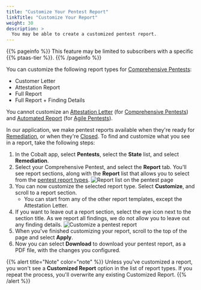 ```yaml
---
title: "Customize Your Pentest Report"
linkTitle: "Customize Your Report"
weight: 30
description: >
  You may be able to create a customized pentest report.
---
```


{{% pageinfo %}}
This feature may be limited to subscribers with a specific {{% ptaas-tier %}}.
{{% /pageinfo %}}

You can customize the following report types for [Comprehensive Pentests](/getting-started/glossary/#comprehensive-pentest):

- Customer Letter
- Attestation Report
- Full Report
- Full Report + Finding Details

You cannot customize an [Attestation Letter](/getting-started/glossary/#attestation-letter) (for [Comprehensive Pentests](/getting-started/glossary/#comprehensive-pentest)) and [Automated Report](/getting-started/glossary/#automated-report) (for [Agile Pentests](/getting-started/glossary/#agile-pentest)).

In our application, we make pentest reports available when they're ready for 
[Remediation](/penteststates/), or when they're [Closed](/penteststates/). 
To find and customize what you see in a report, take the following steps:

1. In the Cobalt app, select **Pentests**, select the **State** list, and select **Remediation**.
1. Select your Comprehensive Pentest, and select the **Report** tab. You'll see report sections,
   along with the **Report** list that allows you to select from the [pentest report
   types](/platform-deep-dive/pentests/reports/#pentest-report-types).
   ![Report list on the pentest page](/deepdive/PentestReportTypes.png "Select a report type for your pentest")
1. You can now customize the selected report type. Select **Customize**, and scroll to a
   report section.
   - You can start from any of the other report templates, except the Attestation Letter.
1. If you want to leave out a report section, select the eye icon next to the section title.
   As we report all findings, we do not allow you to leave out any finding details.
   ![Customize a pentest report](/deepdive/CustomizePentestReport.png "Select the eye icon to leave a section out of a pentest report.")
1. When you've finished customizing your report, scroll to the top of the page and select **Apply**.
1. Now you can select **Download** to download your pentest report, as a PDF file, with the
   changes you configured.
   
{{% alert title="Note" color="note" %}}
Unless you've customized a report, you won't see a **Customized Report** option in the list of report types. If you repeat the process, you'll overwrite any existing Customized Report.
{{% /alert %}}
